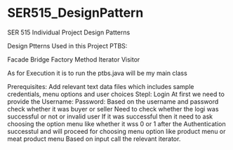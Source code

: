 # SER515_DesignPattern
SER 515 Individual Project Design Patterns

Design Ptterns Used in this Project PTBS:

Facade
Bridge
Factory Method
Iterator
Visitor

As for Execution it is to run the ptbs.java will be my main class


Prerequisites:
Add relevant text data files which includes sample credentials, menu options and user choices
Stepl: Login
At first we need to provide the 
Username:
Password:
Based on the username and password check whether it was buyer or seller
Need to check whether the logi was successful or not or invalid user
If it was successful then it need to ask choosing the option menu like whether it wss 0 or 1
after the Authentication successtul and will proceed for choosing menu option
like product menu or meat product menu
Based on input call the relevant iterator.
